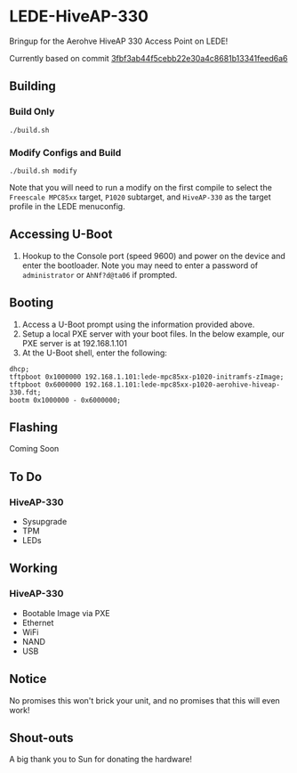 # LEDE-HiveAP-330

Bringup for the Aerohve HiveAP 330 Access Point on LEDE!

Currently based on commit [3fbf3ab44f5cebb22e30a4c8681b13341feed6a6](https://github.com/lede-project/source/commit/3fbf3ab44f5cebb22e30a4c8681b13341feed6a6)

## Building

### Build Only

`./build.sh`

### Modify Configs and Build

`./build.sh modify`

Note that you will need to run a modify on the first compile to select the `Freescale MPC85xx` target, `P1020` subtarget, and `HiveAP-330` as the target profile in the LEDE menuconfig.

## Accessing U-Boot

1. Hookup to the Console port (speed 9600) and power on the device and enter the bootloader. Note you may need to enter a password of `administrator` or `AhNf?d@ta06` if prompted.

## Booting

1. Access a U-Boot prompt using the information provided above.
2. Setup a local PXE server with your boot files. In the below example, our PXE server is at 192.168.1.101
3. At the U-Boot shell, enter the following:

  ```
  dhcp;
  tftpboot 0x1000000 192.168.1.101:lede-mpc85xx-p1020-initramfs-zImage;
  tftpboot 0x6000000 192.168.1.101:lede-mpc85xx-p1020-aerohive-hiveap-330.fdt;
  bootm 0x1000000 - 0x6000000;
  ```

## Flashing

Coming Soon

## To Do

### HiveAP-330

- Sysupgrade
- TPM
- LEDs

## Working

### HiveAP-330

- Bootable Image via PXE
- Ethernet
- WiFi
- NAND
- USB

## Notice

No promises this won't brick your unit, and no promises that this will even work!

## Shout-outs

A big thank you to Sun for donating the hardware!
